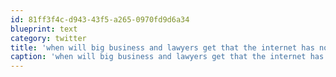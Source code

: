 ```yaml
---
id: 81ff3f4c-d943-43f5-a265-0970fd9d6a34
blueprint: text
category: twitter
title: 'when will big business and lawyers get that the internet has no "regions"'
caption: 'when will big business and lawyers get that the internet has no "regions"'
---
```

